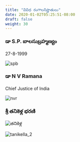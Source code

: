 ```yaml
---
title: "వివిధ రంగాలనిష్ణాతులు"
date: 2020-01-02T05:25:51-08:00
draft: false
weight: 30
---
```



### డా S.P. బాలసుబ్రహ్మణ్యం

27-8-1999

![spb](/images/felicitations/spb_1.jpg)


### డా N V Ramana

Chief Justice of India

![nvr](/images/felicitations/nv_ramana_cji.jpg)

### శ్రీ తనికెళ్ల భరణి

![తనికెళ్ల](/images/felicitations/2020-TankellaBharani.jpg)

![tanikella_2](/images/felicitations/2020-TankellaBharani_2.jpg)

